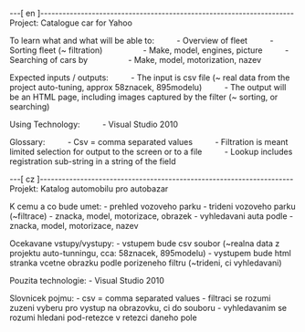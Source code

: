 ---[ en ]---------------------------------------------------------------------
Project: Catalogue car for Yahoo

To learn what and what will be able to:
         - Overview of fleet
         - Sorting fleet (~ filtration)
                 - Make, model, engines, picture
         - Searching of cars by
                 - Make, model, motorization, nazev

Expected inputs / outputs:
         - The input is csv file (~ real data from the project auto-tuning, approx 58znacek, 895modelu)
         - The output will be an HTML page, including images captured by the filter (~ sorting, or searching)

Using Technology:
         - Visual Studio 2010

Glossary:
         - Csv = comma separated values
         - Filtration is meant limited selection for output to the screen or to a file
         - Lookup includes registration sub-string in a string of the field

---[ cz ]---------------------------------------------------------------------
Projekt: Katalog automobilu pro autobazar

K cemu a co bude umet:
	- prehled vozoveho parku
	- trideni vozoveho parku (~filtrace)
		- znacka, model, motorizace, obrazek
	- vyhledavani auta podle
		- znacka, model, motorizace, nazev

Ocekavane vstupy/vystupy:
	- vstupem bude csv soubor (~realna data z projektu auto-tunningu, cca: 58znacek, 895modelu)
	- vystupem bude html stranka vcetne obrazku podle porizeneho filtru (~trideni, ci vyhledavani)

Pouzita technologie:
	- Visual Studio 2010

Slovnicek pojmu:
	- csv = comma separated values
	- filtraci se rozumi zuzeni vyberu pro vystup na obrazovku, ci do souboru
	- vyhledavanim se rozumi hledani pod-retezce v retezci daneho pole
